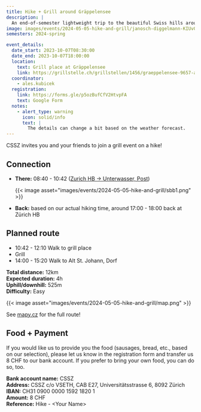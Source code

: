 ```yaml
---
title: Hike + Grill around Gräppelensee
description: |
  An end-of-semester lightweight trip to the beautiful Swiss hills around Gräppelensee.
image: images/events/2024-05-05-hike-and-grill/janosch-diggelmann-KIUv0rYG8H4-unsplash.jpg
semesters: 2024-spring

event_details:
  date_start: 2023-10-07T08:30:00
  date_end: 2023-10-07T18:00:00
  location:
    text: Grill place at Gräppelensee
    link: https://grillstelle.ch/grillstellen/1456/graeppelensee-9657-alt-st-johann-switzerland/uebersicht
  coordinator:
    - ales.kubicek
  registration:
    link: https://forms.gle/p5ozBufCfV2HtvpFA
    text: Google Form
  notes:
    - alert_type: warning
      icon: solid/info
      text: |
        The details can change a bit based on the weather forecast.
---
```


CSSZ invites you and your friends to join a grill event on a hike!

## Connection

- **There:** 08:40 - 10:42 ([Zurich HB → Unterwasser, Post](https://www.sbb.ch/en?date=%222024-05-11%22&moment=%22DEPARTURE%22&selected_trip=1&stops=%5B%7B%22value%22%3A%228503000%22%2C%22type%22%3A%22ID%22%2C%22label%22%3A%22Z%C3%BCrich%20HB%22%7D%2C%7B%22value%22%3A%228506788%22%2C%22type%22%3A%22ID%22%2C%22label%22%3A%22Unterwasser%2C%20Post%22%7D%5D&time=%2208%3A00%22))
    
  {{< image asset="images/events/2024-05-05-hike-and-grill/sbb1.png" >}}

- **Back:** based on our actual hiking time, around 17:00 - 18:00 back at Zürich HB

## Planned route

- 10:42 - 12:10 Walk to grill place
- Grill
- 14:00 - 15:20 Walk to Alt St. Johann, Dorf

**Total distance:** 12km  
**Expected duration:** 4h  
**Uphill/downhill:** 525m   
**Difficulty:** Easy

<!--more-->

{{< image asset="images/events/2024-05-05-hike-and-grill/map.png" >}}

See [mapy.cz](https://en.mapy.cz/s/lupatefaru) for the full route!

## Food + Payment

If you would like us to provide you the food (sausages, bread, etc., based on our selection), please let us know in the registration form and transfer us 8 CHF to our bank account. If you prefer to bring your own food, you can do so, too.

**Bank account name:** CSSZ  
**Address:** CSSZ c/o VSETH, CAB E27, Universitätsstrasse 6, 8092 Zürich  
**IBAN:** CH31 0900 0000 1592 1820 1  
**Amount:** 8 CHF  
**Reference:** Hike - &lt;Your Name&gt;
